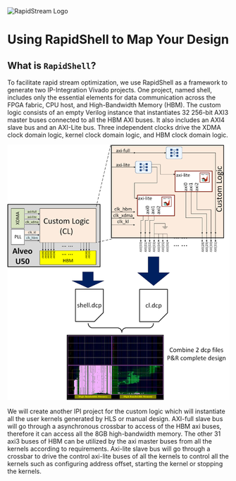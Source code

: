 <!--
Copyright (c) 2024 RapidStream Design Automation, Inc. and contributors.  All rights reserved.
The contributor(s) of this file has/have agreed to the RapidStream Contributor License Agreement.
-->

<img src="https://imagedelivery.net/AU8IzMTGgpVmEBfwPILIgw/1b565657-df33-41f9-f29e-0d539743e700/128" width="64px" alt="RapidStream Logo" />

# Using RapidShell to Map Your Design

## What is `RapidShell`?


To facilitate rapid stream optimization, we use RapidShell as a framework to generate two IP-Integration Vivado projects. One project, named shell, includes only the essential elements for data communication across the FPGA fabric, CPU host, and High-Bandwidth Memory (HBM). The custom logic consists of an empty Verilog instance that instantiates 32 256-bit AXI3 master buses connected to all the HBM AXI buses. It also includes an AXI4 slave bus and an AXI-Lite bus. Three independent clocks drive the XDMA clock domain logic, kernel clock domain logic, and HBM clock domain logic.


<img src="../../../getting_started/img/rapid_shell.png" width="768px" alt="RapidStream Logo" />

We will create another IPI project for the custom logic which will instantiate all the user kernels generated by HLS or manual design. AXI-full slave bus will go through a asynchronous crossbar to
access of the HBM axi buses, therefore it can access all the 8GB high-bandwidth memory. The other 31 axi3 buses of HBM can be utilized by the axi master buses from all the kernels according to requirements. Axi-lite slave bus will go through a crossbar to drive the control axi-lite buses of all the kernels to control all the kernels such as configuring address offset, starting the kernel or stopping the kernels.
